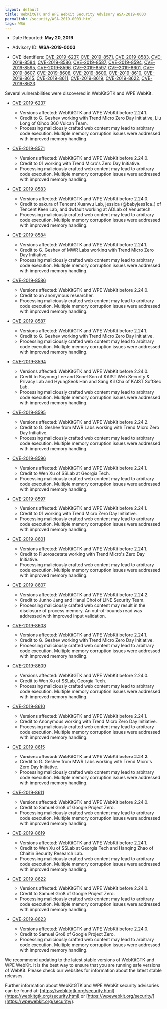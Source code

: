 ```yaml
---
layout: default
title: WebKitGTK and WPE WebKit Security Advisory WSA-2019-0003
permalink: /security/WSA-2019-0003.html
tags: WSA
---
```


* Date Reported: **May 20, 2019**

* Advisory ID: **WSA-2019-0003**

* CVE identifiers: [CVE-2019-6237](#CVE-2019-6237), [CVE-2019-8571](#CVE-2019-8571),
  [CVE-2019-8583](#CVE-2019-8583), [CVE-2019-8584](#CVE-2019-8584),
  [CVE-2019-8586](#CVE-2019-8586), [CVE-2019-8587](#CVE-2019-8587),
  [CVE-2019-8594](#CVE-2019-8594), [CVE-2019-8595](#CVE-2019-8595),
  [CVE-2019-8596](#CVE-2019-8596), [CVE-2019-8597](#CVE-2019-8597),
  [CVE-2019-8601](#CVE-2019-8601), [CVE-2019-8607](#CVE-2019-8607),
  [CVE-2019-8608](#CVE-2019-8608), [CVE-2019-8609](#CVE-2019-8609),
  [CVE-2019-8610](#CVE-2019-8610), [CVE-2019-8615](#CVE-2019-8615),
  [CVE-2019-8611](#CVE-2019-8611), [CVE-2019-8619](#CVE-2019-8619),
  [CVE-2019-8622](#CVE-2019-8622), [CVE-2019-8623](#CVE-2019-8623).


Several vulnerabilities were discovered in WebKitGTK and WPE WebKit.

* <a name="CVE-2019-6237" href="https://cve.mitre.org/cgi-bin/cvename.cgi?name=CVE-2019-6237">CVE-2019-6237</a>
  * Versions affected: WebKitGTK and WPE WebKit before 2.24.1.
  * Credit to G. Geshev working with Trend Micro Zero Day Initiative,
    Liu Long of Qihoo 360 Vulcan Team.
  * Processing maliciously crafted web content may lead to arbitrary
    code execution. Multiple memory corruption issues were addressed
    with improved memory handling.

* <a name="CVE-2019-8571" href="https://cve.mitre.org/cgi-bin/cvename.cgi?name=CVE-2019-8571">CVE-2019-8571</a>
  * Versions affected: WebKitGTK and WPE WebKit before 2.24.0.
  * Credit to 01 working with Trend Micro's Zero Day Initiative.
  * Processing maliciously crafted web content may lead to arbitrary
    code execution. Multiple memory corruption issues were addressed
    with improved memory handling.

* <a name="CVE-2019-8583" href="https://cve.mitre.org/cgi-bin/cvename.cgi?name=CVE-2019-8583">CVE-2019-8583</a>
  * Versions affected: WebKitGTK and WPE WebKit before 2.24.0.
  * Credit to sakura of Tencent Xuanwu Lab, jessica (@babyjess1ca_) of
    Tencent Keen Lab, and dwfault working at ADLab of Venustech.
  * Processing maliciously crafted web content may lead to arbitrary
    code execution. Multiple memory corruption issues were addressed
    with improved memory handling.

* <a name="CVE-2019-8584" href="https://cve.mitre.org/cgi-bin/cvename.cgi?name=CVE-2019-8584">CVE-2019-8584</a>
  * Versions affected: WebKitGTK and WPE WebKit before 2.24.1.
  * Credit to G. Geshev of MWR Labs working with Trend Micro Zero Day
    Initiative.
  * Processing maliciously crafted web content may lead to arbitrary
    code execution. Multiple memory corruption issues were addressed
    with improved memory handling.

* <a name="CVE-2019-8586" href="https://cve.mitre.org/cgi-bin/cvename.cgi?name=CVE-2019-8586">CVE-2019-8586</a>
  * Versions affected: WebKitGTK and WPE WebKit before 2.24.0.
  * Credit to an anonymous researcher.
  * Processing maliciously crafted web content may lead to arbitrary
    code execution. Multiple memory corruption issues were addressed
    with improved memory handling.

* <a name="CVE-2019-8587" href="https://cve.mitre.org/cgi-bin/cvename.cgi?name=CVE-2019-8587">CVE-2019-8587</a>
  * Versions affected: WebKitGTK and WPE WebKit before 2.24.1.
  * Credit to G. Geshev working with Trend Micro Zero Day Initiative.
  * Processing maliciously crafted web content may lead to arbitrary
    code execution. Multiple memory corruption issues were addressed
    with improved memory handling.

* <a name="CVE-2019-8594" href="https://cve.mitre.org/cgi-bin/cvename.cgi?name=CVE-2019-8594">CVE-2019-8594</a>
  * Versions affected: WebKitGTK and WPE WebKit before 2.24.0.
  * Credit to Suyoung Lee and Sooel Son of KAIST Web Security & Privacy
    Lab and HyungSeok Han and Sang Kil Cha of KAIST SoftSec Lab.
  * Processing maliciously crafted web content may lead to arbitrary
    code execution. Multiple memory corruption issues were addressed
    with improved memory handling.

* <a name="CVE-2019-8595" href="https://cve.mitre.org/cgi-bin/cvename.cgi?name=CVE-2019-8595">CVE-2019-8595</a>
  * Versions affected: WebKitGTK and WPE WebKit before 2.24.2.
  * Credit to G. Geshev from MWR Labs working with Trend Micro Zero Day
    Initiative.
  * Processing maliciously crafted web content may lead to arbitrary
    code execution. Multiple memory corruption issues were addressed
    with improved memory handling.

* <a name="CVE-2019-8596" href="https://cve.mitre.org/cgi-bin/cvename.cgi?name=CVE-2019-8596">CVE-2019-8596</a>
  * Versions affected: WebKitGTK and WPE WebKit before 2.24.1.
  * Credit to Wen Xu of SSLab at Georgia Tech.
  * Processing maliciously crafted web content may lead to arbitrary
    code execution. Multiple memory corruption issues were addressed
    with improved memory handling.

* <a name="CVE-2019-8597" href="https://cve.mitre.org/cgi-bin/cvename.cgi?name=CVE-2019-8597">CVE-2019-8597</a>
  * Versions affected: WebKitGTK and WPE WebKit before 2.24.1.
  * Credit to 01 working with Trend Micro Zero Day Initiative.
  * Processing maliciously crafted web content may lead to arbitrary
    code execution. Multiple memory corruption issues were addressed
    with improved memory handling.

* <a name="CVE-2019-8601" href="https://cve.mitre.org/cgi-bin/cvename.cgi?name=CVE-2019-8601">CVE-2019-8601</a>
  * Versions affected: WebKitGTK and WPE WebKit before 2.24.1.
  * Credit to Fluoroacetate working with Trend Micro's Zero Day
    Initiative.
  * Processing maliciously crafted web content may lead to arbitrary
    code execution. Multiple memory corruption issues were addressed
    with improved memory handling.

* <a name="CVE-2019-8607" href="https://cve.mitre.org/cgi-bin/cvename.cgi?name=CVE-2019-8607">CVE-2019-8607</a>
  * Versions affected: WebKitGTK and WPE WebKit before 2.24.2.
  * Credit to Junho Jang and Hanul Choi of LINE Security Team.
  * Processing maliciously crafted web content may result in the
    disclosure of process memory. An out-of-bounds read was addressed
    with improved input validation.

* <a name="CVE-2019-8608" href="https://cve.mitre.org/cgi-bin/cvename.cgi?name=CVE-2019-8608">CVE-2019-8608</a>
  * Versions affected: WebKitGTK and WPE WebKit before 2.24.1.
  * Credit to G. Geshev working with Trend Micro Zero Day Initiative.
  * Processing maliciously crafted web content may lead to arbitrary
    code execution. Multiple memory corruption issues were addressed
    with improved memory handling.

* <a name="CVE-2019-8609" href="https://cve.mitre.org/cgi-bin/cvename.cgi?name=CVE-2019-8609">CVE-2019-8609</a>
  * Versions affected: WebKitGTK and WPE WebKit before 2.24.0.
  * Credit to Wen Xu of SSLab, Georgia Tech.
  * Processing maliciously crafted web content may lead to arbitrary
    code execution. Multiple memory corruption issues were addressed
    with improved memory handling.

* <a name="CVE-2019-8610" href="https://cve.mitre.org/cgi-bin/cvename.cgi?name=CVE-2019-8610">CVE-2019-8610</a>
  * Versions affected: WebKitGTK and WPE WebKit before 2.24.1.
  * Credit to Anonymous working with Trend Micro Zero Day Initiative.
  * Processing maliciously crafted web content may lead to arbitrary
    code execution. Multiple memory corruption issues were addressed
    with improved memory handling.

* <a name="CVE-2019-8615" href="https://cve.mitre.org/cgi-bin/cvename.cgi?name=CVE-2019-8615">CVE-2019-8615</a>
  * Versions affected: WebKitGTK and WPE WebKit before 2.24.2.
  * Credit to G. Geshev from MWR Labs working with Trend Micro's Zero
    Day Initiative.
  * Processing maliciously crafted web content may lead to arbitrary
    code execution. Multiple memory corruption issues were addressed
    with improved memory handling.

* <a name="CVE-2019-8611" href="https://cve.mitre.org/cgi-bin/cvename.cgi?name=CVE-2019-8611">CVE-2019-8611</a>
  * Versions affected: WebKitGTK and WPE WebKit before 2.24.0.
  * Credit to Samuel Groß of Google Project Zero.
  * Processing maliciously crafted web content may lead to arbitrary
    code execution. Multiple memory corruption issues were addressed
    with improved memory handling.

* <a name="CVE-2019-8619" href="https://cve.mitre.org/cgi-bin/cvename.cgi?name=CVE-2019-8619">CVE-2019-8619</a>
  * Versions affected: WebKitGTK and WPE WebKit before 2.24.1.
  * Credit to Wen Xu of SSLab at Georgia Tech and Hanqing Zhao of
    Chaitin Security Research Lab.
  * Processing maliciously crafted web content may lead to arbitrary
    code execution. Multiple memory corruption issues were addressed
    with improved memory handling.

* <a name="CVE-2019-8622" href="https://cve.mitre.org/cgi-bin/cvename.cgi?name=CVE-2019-8622">CVE-2019-8622</a>
  * Versions affected: WebKitGTK and WPE WebKit before 2.24.0.
  * Credit to Samuel Groß of Google Project Zero.
  * Processing maliciously crafted web content may lead to arbitrary
    code execution. Multiple memory corruption issues were addressed
    with improved memory handling.

* <a name="CVE-2019-8623" href="https://cve.mitre.org/cgi-bin/cvename.cgi?name=CVE-2019-8623">CVE-2019-8623</a>
  * Versions affected: WebKitGTK and WPE WebKit before 2.24.0.
  * Credit to Samuel Groß of Google Project Zero.
  * Processing maliciously crafted web content may lead to arbitrary
    code execution. Multiple memory corruption issues were addressed
    with improved memory handling.


We recommend updating to the latest stable versions of WebKitGTK and WPE
WebKit. It is the best way to ensure that you are running safe versions
of WebKit. Please check our websites for information about the latest
stable releases.

Further information about WebKitGTK and WPE WebKit security advisories can be found at:
[https://webkitgtk.org/security.html](https://webkitgtk.org/security.html) or [https://wpewebkit.org/security/](https://wpewebkit.org/security/).
